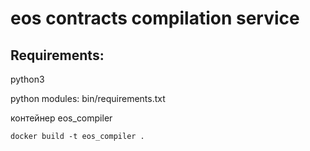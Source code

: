 # eos contracts compilation service

## Requirements:

python3

python modules: bin/requirements.txt

контейнер eos_compiler
```
docker build -t eos_compiler .
```

